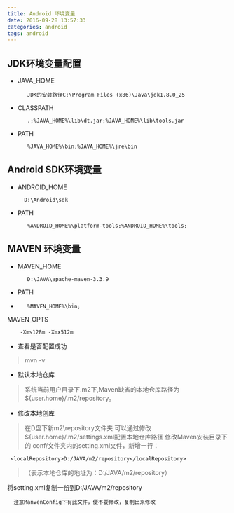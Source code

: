 ```yaml
---
title: Android 环境变量
date: 2016-09-28 13:57:33
categories: android
tags: android
---
```


## JDK环境变量配置

* JAVA_HOME
     
         JDK的安装路径C:\Program Files (x86)\Java\jdk1.8.0_25 

* CLASSPATH
    
         .;%JAVA_HOME%\lib\dt.jar;%JAVA_HOME%\lib\tools.jar

* PATH

         %JAVA_HOME%\bin;%JAVA_HOME%\jre\bin

## Android SDK环境变量

* ANDROID_HOME
        
        D:\Android\sdk

* PATH

         %ANDROID_HOME%\platform-tools;%ANDROID_HOME%\tools;

## MAVEN 环境变量

* MAVEN_HOME

         D:\JAVA\apache-maven-3.3.9

* PATH
* 
         %MAVEN_HOME%\bin;

MAVEN_OPTS
    
        -Xms128m -Xmx512m

* 查看是否配置成功
> mvn -v

* 默认本地仓库
> 系统当前用户目录下.m2下,Maven缺省的本地仓库路径为${user.home}/.m2/repository。 

* 修改本地创库

>在D盘下新m2\repository文件夹    可以通过修改${user.home}/.m2/settings.xml配置本地仓库路径     修改Maven安装目录下的 conf/文件夹内的setting.xml文件，新增一行：

 
     <localRepository>D:/JAVA/m2/repository</localRepository>
>（表示本地仓库的地址为：D:/JAVA/m2/repository）

将setting.xml复制一份到D:/JAVA/m2/repository

      注意ManvenConfig下有此文件，便不要修改，复制出来修改